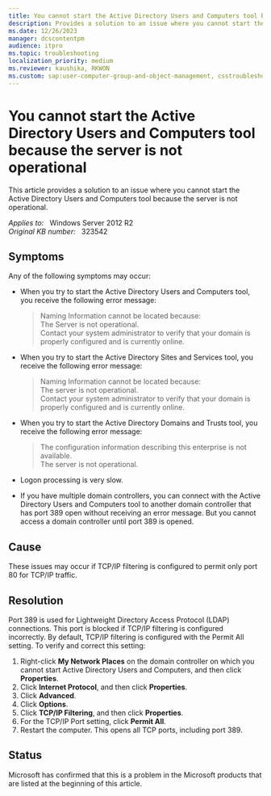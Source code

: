 ```yaml
---
title: You cannot start the Active Directory Users and Computers tool because the server is not operational
description: Provides a solution to an issue where you cannot start the Active Directory Users and Computers tool because the server is not operational.
ms.date: 12/26/2023
manager: dcscontentpm
audience: itpro
ms.topic: troubleshooting
localization_priority: medium
ms.reviewer: kaushika, RKWON
ms.custom: sap:user-computer-group-and-object-management, csstroubleshoot
---
```

# You cannot start the Active Directory Users and Computers tool because the server is not operational

This article provides a solution to an issue where you cannot start the Active Directory Users and Computers tool because the server is not operational.

_Applies to:_ &nbsp; Windows Server 2012 R2  
_Original KB number:_ &nbsp; 323542

## Symptoms

Any of the following symptoms may occur:

- When you try to start the Active Directory Users and Computers tool, you receive the following error message:

    > Naming Information cannot be located because:  
    The Server is not operational.  
    Contact your system administrator to verify that your domain is properly configured and is currently online.

- When you try to start the Active Directory Sites and Services tool, you receive the following error message:

    > Naming Information cannot be located because:  
    The server is not operational.  
    Contact your system administrator to verify that your domain is properly configured and is currently online.

- When you try to start the Active Directory Domains and Trusts tool, you receive the following error message:

    > The configuration information describing this enterprise is not available.  
    The server is not operational.

- Logon processing is very slow.
- If you have multiple domain controllers, you can connect with the Active Directory Users and Computers tool to another domain controller that has port 389 open without receiving an error message. But you cannot access a domain controller until port 389 is opened.

## Cause

These issues may occur if TCP/IP filtering is configured to permit only port 80 for TCP/IP traffic.

## Resolution

Port 389 is used for Lightweight Directory Access Protocol (LDAP) connections. This port is blocked if TCP/IP filtering is configured incorrectly. By default, TCP/IP filtering is configured with the Permit All setting. To verify and correct this setting:

1. Right-click **My Network Places** on the domain controller on which you cannot start Active Directory Users and Computers, and then click **Properties**.
2. Click **Internet Protocol**, and then click **Properties**.
3. Click **Advanced**.
4. Click **Options**.
5. Click **TCP/IP Filtering**, and then click **Properties**.
6. For the TCP/IP Port setting, click **Permit All**.
7. Restart the computer. This opens all TCP ports, including port 389.

## Status

Microsoft has confirmed that this is a problem in the Microsoft products that are listed at the beginning of this article.
